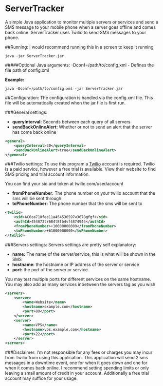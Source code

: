 ServerTracker
==============

A simple Java application to monitor multiple servers or services and send a SMS message to your mobile phone when a server goes offline and comes back online.
ServerTracker uses Twilio to send SMS messages to your phone.

##Running:
I would recommend running this in a screen to keep it running
```
java -jar ServerTracker.jar
```

#####Optional Java arguments:
-Dconf=/path/to/config.xml - Defines the file path of config.xml

**Example:**
```
java -Dconf=/path/to/config.xml -jar ServerTracker.jar
```

##Configuration:
The configuration is handled via the config.xml file. This file will be automatically created when the jar file is first run.

###General settings:

* **queryInterval:** Seconds between each query of all servers
* **sendBackOnlineAlert:** Whether or not to send an alert that the server has come back online

```xml
<general>
    <queryInterval>30</queryInterval>
    <sendBackOnlineAlert>true</sendBackOnlineAlert>
</general>
```

###Twilio settings:
To use this program a [Twilio](https://www.twilio.com/) account is required. Twilio is a paid service, however a free trial is available. View their website to find SMS pricing and trial account information.

You can find your sid and token at twilio.com/user/account

* **fromPhoneNumber:** The phone number on your twilio account that the sms will be sent through
* **toPhoneNumber:** The phone number that the sms will be sent to

```xml
<twilio>
    <sid>AC6ea710fee11a454536597w3678gfgf</sid>
    <authId>454873tr684t8fb4vf4874944</authId>
    <fromPhoneNumber>+10000000000</fromPhoneNumber>
    <toPhoneNumber>+61000000000</toPhoneNumber>
</twilio>

```

###Servers settings:
Servers settings are pretty self explanatory:

* **name:** The name of the server/service, this is what will be shown in the SMS
* **hostname:** the hostname or IP address of the server or service
* **port:** the port of the server or service

You may test multiple ports for different services on the same hostname. You may also add as many services inbetween the servers tag as you wish

```xml
<servers>
    <server>
        <name>Website</name>
        <hostname>example.com</hostname>
        <port>80</port>
    </server>
    <server>
        <name>VPS</name>
        <hostname>vps.example.com</hostname>
        <port>22</port>
    </server>
<servers>
```

###Disclaimer:
I'm not responsible for any fees or charges you may incur from Twilio from using this application. This application will send 2 sms messages in a downtime event, one for when it goes down and one for when it comes back online.
I recommend setting spending limits or only leaving a small amount of credit in your account. Additionally a free trial account may suffice for your usage.